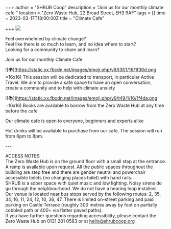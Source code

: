 +++
author = "SHRUB Coop"
description = "Join us for our monthly climate cafe "
location = "Zero Waste Hub, 22 Bread Street, EH3 9AF"
tags = []
time = 2023-03-17T18:00:00Z
title = "Climate Cafe"

+++
![](https://res.cloudinary.com/shrub-co-op/image/upload/v1673354258/shrubcoop.org/media/323129599_829375488132525_1978202186943428052_n_szrppx.jpg)

Feel overwhelmed by climate change?  
Feel like there is so much to learn, and no idea where to start?  
Looking for a community to share and learn?

Join us for our monthly Climate Cafe

![🌍](https://static.xx.fbcdn.net/images/emoji.php/v9/t3f/1/16/1f30d.png =16x16) This session will be dedicated to transport, in particular Active Travel. We aim to provide a safe space to have an open conversation, create a community and to help with climate anxiety

![📚](https://static.xx.fbcdn.net/images/emoji.php/v9/t49/1/16/1f4da.png =16x16) Books are available to borrow from the Zero Waste Hub at any time before the cafe

Our climate cafe is open to everyone, beginners and experts alike

  
Hot drinks will be available to purchase from our cafe. The session will run from 6pm to 8pm. 

\---

ACCESS NOTES  
The Zero Waste Hub is on the ground floor with a small step at the entrance. A ramp is available upon request. All the public spaces throughout the building are step free and there are gender neutral and powerchair accessible toilets (no changing places toilet) with hand rails.  
SHRUB is a sober space with quiet music and low lighting. Noisy sirens do go through the neighbourhood. We do not have a hearing loop installed.  
Our venue is located near bus stops served by the following routes: 2, 35, 34, 16, 11, 24, 12, 10, 36, 47. There is limited on-street parking and paid parking on Castle Terrace (roughly 300 metres away by foot on partially cobbled path or 400+ via flatter paved paths).  
If you have further questions regarding accessibility, please contact the Zero Waste Hub on 0131 281 0583 or at hello@shrubcoop.org